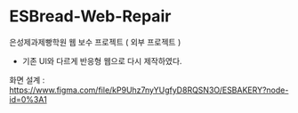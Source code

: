 # ESBread-Web-Repair
은성제과제빵학원 웹 보수 프로젝트 ( 외부 프로젝트 )
- 기존 UI와 다르게 반응형 웹으로 다시 제작하였다.

화면 설계 : https://www.figma.com/file/kP9Uhz7nyYUgfyD8RQSN3O/ESBAKERY?node-id=0%3A1

